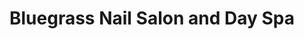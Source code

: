 ---
title: "Bluegrass Nail Salon and Day Spa"
url: /milton/bluegrass-nail-salon-and-day-spa/
shop: beauty
---